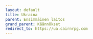 ```yaml
---
layout: default
title: Ukraina
parent: Ensimmäinen laitos
grand_parent: Käännökset
redirect_to: https://ua.cairnrpg.com
---
```

